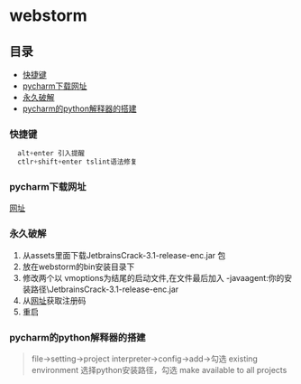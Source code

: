 # webstorm


## 目录

* [快捷键](#快捷键)
* [pycharm下载网址](#pycharm下载网址)
* [永久破解](#永久破解)
* [pycharm的python解释器的搭建](#pycharm的python解释器的搭建)

### 快捷键

```javascript
  alt+enter 引入提醒
  ctlr+shift+enter tslint语法修复
```

### pycharm下载网址

[网址](https://www.jetbrains.com/pycharm/)

### 永久破解

1. 从assets里面下载JetbrainsCrack-3.1-release-enc.jar  包
1. 放在webstorm的bin安装目录下
1. 修改两个以 vmoptions为结尾的启动文件,在文件最后加入  -javaagent:你的安装路径\JetbrainsCrack-3.1-release-enc.jar
1. 从[网址](http://idea.lanyus.com/)获取注册码
1. 重启

### pycharm的python解释器的搭建

> file->setting->project interpreter->config->add->勾选 existing environment 选择python安装路径，勾选 make available to all projects
